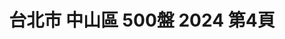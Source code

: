 ---
title: "台北市 中山區 500盤 2024 第4頁"
description: "台北市 中山區 500盤 2024 獲獎餐廳 第4頁"
keywords:
  - 美食競賽
  - 台灣美食
  - 美食精選
datePublished: "2025-06-30"
dateModified: "2025-07-02"
city: "台北市"
district: "中山區"
award: "500盤"
year: "2024"
page: 4
count: 54

restaurants:
  - name: "天婦羅杉村"
    city: "台北市"
    district: "中山區"
    address: "台北市中山區樂群二路199號中城廣場2樓"
    phone: "0285011157"
    geo: "25.08019745838038, 121.559133398646"
    link: "台北市/中山區/天婦羅杉村"
    google_map: "https://maps.app.goo.gl/GW598p5d4WVbARM5A"
    footinder: "https://footinder.com.tw/%E5%8F%B0%E5%8C%97%E5%B8%82%E4%B8%AD%E5%B1%B1%E5%8D%80/362136/"
    award:
    - name: "500盤"
      year: "2024"
  - name: "牛琅"
    city: "台北市"
    district: "中山區"
    address: "台北市中山區樂群三路303號3樓"
    phone: "0285027711"
    geo: "25.08279704353928, 121.56032962199026"
    link: "台北市/中山區/牛琅"
    google_map: "https://maps.app.goo.gl/k4M7Ez7e3c9izAZD7"
    footinder: "https://footinder.com.tw/%e5%8f%b0%e5%8c%97%e5%b8%82%e4%b8%ad%e5%b1%b1%e5%8d%80/362138/"
    award:
    - name: "500盤"
      year: "2024"
  - name: "國賓中餐廳"
    city: "台北市"
    district: "中山區"
    address: "台北市中山區遼寧街177號2F"
    phone: "0225362370"
    geo: "25.0531219399139, 121.54218040311758"
    link: "台北市/中山區/國賓中餐廳"
    google_map: "https://maps.app.goo.gl/KHzp5ADf4X7zmeYY6"
    footinder: "https://footinder.com.tw/%E5%8F%B0%E5%8C%97%E5%B8%82%E4%B8%AD%E5%B1%B1%E5%8D%80/57/"
    award:
    - name: "500盤"
      year: "2024"
  - name: "春韭"
    city: "台北市"
    district: "中山區"
    address: "台北市中山區中山北路二段183巷1-5號"
    phone: "0225930155"
    geo: "25.063860039282382, 121.52300489899268"
    link: "台北市/中山區/春韭"
    google_map: "https://maps.app.goo.gl/Qmni6uNzNo1H8R9t9"
    footinder: "https://footinder.com.tw/%e5%8f%b0%e5%8c%97%e5%b8%82%e4%b8%ad%e5%b1%b1%e5%8d%80/362158/"
    award:
    - name: "500盤"
      year: "2024"
  - name: "承家私廚"
    city: "台北市"
    district: "中山區"
    address: "台北市中山區民權東路二段92巷6號"
    phone: "0225221276"
    geo: "25.060878196777995, 121.53167005765596"
    link: "台北市/中山區/承家私廚"
    google_map: "https://maps.app.goo.gl/TMwqdshzAeN5Jej87"
    footinder: "https://footinder.com.tw/%E5%8F%B0%E5%8C%97%E5%B8%82%E4%B8%AD%E5%B1%B1%E5%8D%80/176131/"
    award:
    - name: "500盤"
      year: "2024"
  - name: "赤身燒肉 USHIO Taipei"
    city: "台北市"
    district: "中山區"
    address: "台北市中山區中山北路一段57號"
    phone: "0225710357"
    geo: "25.049483340243512, 121.52168135403534"
    link: "台北市/中山區/赤身燒肉_USHIO_Taipei"
    google_map: "https://maps.app.goo.gl/cJ1NvP67rdE76gnT7"
    footinder: "https://footinder.com.tw/%E5%8F%B0%E5%8C%97%E5%B8%82%E4%B8%AD%E5%B1%B1%E5%8D%80/362160/"
    award:
    - name: "500盤"
      year: "2024"
  - name: "時時香"
    city: "台北市"
    district: "中山區"
    address: "分店眾多請自行搜尋"
    phone: ""
    geo: ""
    link: "台北市/中山區/時時香"
    google_map: "https://www.google.com/maps/search/%E6%99%82%E6%99%82%E9%A6%99/@25.0630022,121.4293789,11.63z?entry=ttu&g_ep=EgoyMDI1MDYxMS4wIKXMDSoASAFQAw%3D%3D"
    footinder: "https://footinder.com.tw/%E5%8F%B0%E5%8C%97%E5%B8%82%E4%BF%A1%E7%BE%A9%E5%8D%80/33920/"
    award:
    - name: "500盤"
      year: "2024"
  - name: "十得私廚"
    city: "台北市"
    district: "中山區"
    address: "台北市中山區中山北路二段185號2樓"
    phone: "0933737893"
    geo: "25.063868303245837, 121.5226139269664"
    link: "台北市/中山區/十得私廚"
    google_map: "https://maps.app.goo.gl/mZtSoEDiC8dVomu86"
    footinder: "https://footinder.com.tw/%E5%8F%B0%E5%8C%97%E5%B8%82%E4%B8%AD%E5%B1%B1%E5%8D%80/7753/"
    award:
    - name: "500盤"
      year: "2024"
  - name: "阿正廚坊"
    city: "台北市"
    district: "中山區"
    address: "台北市中山區建國北路三段80巷1號"
    phone: "0227025277"
    geo: "25.065657746664648, 121.5356822394339"
    link: "台北市/中山區/阿正廚坊"
    google_map: "https://maps.app.goo.gl/tJp4JMz8Dd2HdYBDA"
    footinder: "https://footinder.com.tw/%e5%8f%b0%e5%8c%97%e5%b8%82%e4%b8%ad%e5%b1%b1%e5%8d%80/362170/"
    award:
    - name: "500盤"
      year: "2024"
---